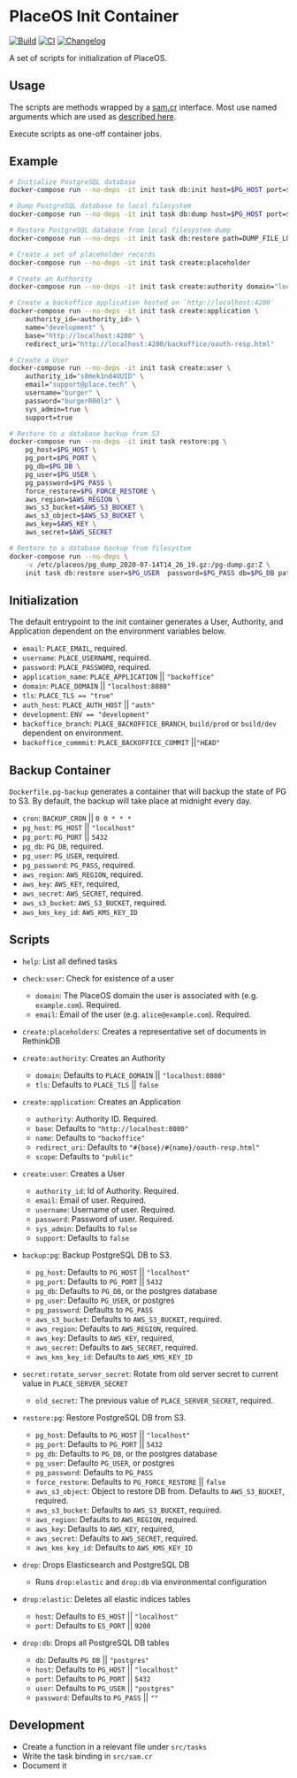 # PlaceOS Init Container

[![Build](https://github.com/PlaceOS/init/actions/workflows/build.yml/badge.svg)](https://github.com/PlaceOS/init/actions/workflows/build.yml)
[![CI](https://github.com/PlaceOS/init/actions/workflows/ci.yml/badge.svg)](https://github.com/PlaceOS/init/actions/workflows/ci.yml)
[![Changelog](https://img.shields.io/badge/Changelog-available-github.svg)](/CHANGELOG.md)

A set of scripts for initialization of PlaceOS.

## Usage

The scripts are methods wrapped by a [sam.cr](https://github.com/imdrasil/sam.cr) interface. Most use named arguments which are used as [described here](https://github.com/imdrasil/sam.cr#tasks-with-arguments).

Execute scripts as one-off container jobs.

## Example

```bash
# Initialize PostgreSQL database
docker-compose run --no-deps -it init task db:init host=$PG_HOST port=$PG_PORT db=$PG_DB user=$PG_USER password=$PG_PASSWORD
```

```bash
# Dump PostgreSQL database to local filesystem
docker-compose run --no-deps -it init task db:dump host=$PG_HOST port=$PG_PORT db=$PG_DB user=$PG_USER password=$PG_PASSWORD
```

```bash
# Restore PostgreSQL database from local filesystem dump
docker-compose run --no-deps -it init task db:restore path=DUMP_FILE_LOCATION host=$PG_HOST port=$PG_PORT db=$PG_DB user=$PG_USER password=$PG_PASSWORD
```

```bash
# Create a set of placeholder records
docker-compose run --no-deps -it init task create:placeholder
```

```bash
# Create an Authority
docker-compose run --no-deps -it init task create:authority domain="localhost:8080"
```

```bash
# Create a backoffice application hosted on `http://localhost:4200`
docker-compose run --no-deps -it init task create:application \
    authority_id=<authority_id> \
    name="development" \
    base="http://localhost:4200" \
    redirect_uri="http://localhost:4200/backoffice/oauth-resp.html"
```

```bash
# Create a User
docker-compose run --no-deps -it init task create:user \
    authority_id="s0mek1nd4UUID" \
    email="support@place.tech" \
    username="burger" \
    password="burgerR00lz" \
    sys_admin=true \
    support=true
```
 
```bash
# Restore to a database backup from S3
docker-compose run --no-deps -it init task restore:pg \
    pg_host=$PG_HOST \
    pg_port=$PG_PORT \
    pg_db=$PG_DB \
    pg_user=$PG_USER \
    pg_password=$PG_PASS \
    force_restore=$PG_FORCE_RESTORE \
    aws_region=$AWS_REGION \
    aws_s3_bucket=$AWS_S3_BUCKET \
    aws_s3_object=$AWS_S3_BUCKET \
    aws_key=$AWS_KEY \
    aws_secret=$AWS_SECRET
```

```bash
# Restore to a database backup from filesystem
docker-compose run --no-deps \
    -v /etc/placeos/pg_dump_2020-07-14T14_26_19.gz:/pg-dump.gz:Z \
    init task db:restore user=$PG_USER  password=$PG_PASS db=$PG_DB path=/pg-dump.gz
```

## Initialization

The default entrypoint to the init container generates a User, Authority, and Application dependent on the environment variables below.

- `email`: `PLACE_EMAIL`, required.
- `username`: `PLACE_USERNAME`, required.
- `password`: `PLACE_PASSWORD`, required.
- `application_name`: `PLACE_APPLICATION` || `"backoffice"`
- `domain`: `PLACE_DOMAIN` || `"localhost:8080"`
- `tls`: `PLACE_TLS == "true"`
- `auth_host`: `PLACE_AUTH_HOST` || `"auth"`
- `development`: `ENV == "development"`
- `backoffice_branch`: `PLACE_BACKOFFICE_BRANCH`, `build/prod` or `build/dev` dependent on environment.
- `backoffice_commmit`: `PLACE_BACKOFFICE_COMMIT` ||`"HEAD"`

## Backup Container

`Dockerfile.pg-backup` generates a container that will backup the state of PG to S3.
By default, the backup will take place at midnight every day.

- `cron`: `BACKUP_CRON` || `0 0 * * *`
- `pg_host`: `PG_HOST` || `"localhost"`
- `pg_port`: `PG_PORT` || `5432`
- `pg_db`: `PG_DB`, required.
- `pg_user`: `PG_USER`, required.
- `pg_password`: `PG_PASS`, required.
- `aws_region`: `AWS_REGION`, required.
- `aws_key`: `AWS_KEY`, required,
- `aws_secret`: `AWS_SECRET`, required.
- `aws_s3_bucket`: `AWS_S3_BUCKET`, required.
- `aws_kms_key_id`: `AWS_KMS_KEY_ID`

## Scripts

- `help`: List all defined tasks

- `check:user`: Check for existence of a user
    * `domain`: The PlaceOS domain the user is associated with (e.g. `example.com`). Required.
    * `email`: Email of the user (e.g. `alice@example.com`). Required.

- `create:placeholders`: Creates a representative set of documents in RethinkDB

- `create:authority`: Creates an Authority
    * `domain`: Defaults to `PLACE_DOMAIN` || `"localhost:8080"`
    * `tls`: Defaults to `PLACE_TLS` || `false`

- `create:application`: Creates an Application
    * `authority`: Authority ID. Required.
    * `base`: Defaults to `"http://localhost:8080"`
    * `name`: Defaults to `"backoffice"`
    * `redirect_uri`: Defaults to `"#{base}/#{name}/oauth-resp.html"`
    * `scope`: Defaults to `"public"`

- `create:user`: Creates a User
    * `authority_id`: Id of Authority. Required.
    * `email`: Email of user. Required.
    * `username`: Username of user. Required.
    * `password`: Password of user. Required.
    * `sys_admin`: Defaults to `false`
    * `support`: Defaults to `false`

- `backup:pg`: Backup PostgreSQL DB to S3.
    * `pg_host`: Defaults to `PG_HOST` || `"localhost"`
    * `pg_port`: Defaults to `PG_PORT` || `5432`
    * `pg_db`: Defaults to `PG_DB`, or the postgres database
    * `pg_user`: Defaulto `PG_USER`, or postgres
    * `pg_password`: Defaults to `PG_PASS`
    * `aws_s3_bucket`: Defaults to `AWS_S3_BUCKET`, required.
    * `aws_region`: Defaults to `AWS_REGION`, required.
    * `aws_key`: Defaults to `AWS_KEY`, required,
    * `aws_secret`: Defaults to `AWS_SECRET`, required.
    * `aws_kms_key_id`: Defaults to `AWS_KMS_KEY_ID`

- `secret:rotate_server_secret`: Rotate from old server secret to current value in `PLACE_SERVER_SECRET`
    * `old_secret`: The previous value of `PLACE_SERVER_SECRET`, required.

- `restore:pg`: Restore PostgreSQL DB from S3.
    * `pg_host`: Defaults to `PG_HOST` || `"localhost"`
    * `pg_port`: Defaults to `PG_PORT` || `5432`
    * `pg_db`: Defaults to `PG_DB`, or the postgres database
    * `pg_user`: Defaulto `PG_USER`, or postgres
    * `pg_password`: Defaults to `PG_PASS`
    * `force_restore`: Defaults to `PG_FORCE_RESTORE` || `false`
    * `aws_s3_object`: Object to restore DB from. Defaults to `AWS_S3_BUCKET`, required.
    * `aws_s3_bucket`: Defaults to `AWS_S3_BUCKET`, required.
    * `aws_region`: Defaults to `AWS_REGION`, required.
    * `aws_key`: Defaults to `AWS_KEY`, required,
    * `aws_secret`: Defaults to `AWS_SECRET`, required.
    * `aws_kms_key_id`: Defaults to `AWS_KMS_KEY_ID`

- `drop`: Drops Elasticsearch and PostgreSQL DB
    * Runs `drop:elastic` and `drop:db` via environmental configuration

- `drop:elastic`: Deletes all elastic indices tables
    * `host`: Defaults to `ES_HOST` || `"localhost"`
    * `port`: Defaults to `ES_PORT` || `9200`

- `drop:db`: Drops all PostgreSQL DB tables
    * `db`: Defaults `PG_DB` || `"postgres"`
    * `host`: Defaults to `PG_HOST` || `"localhost"`
    * `port`: Defaults to `PG_PORT` || `5432`
    * `user`: Defaults to `PG_USER` || `"postgres"`
    * `password`: Defaults to `PG_PASS` || `""`

## Development

- Create a function in a relevant file under `src/tasks`
- Write the task binding in `src/sam.cr`
- Document it
